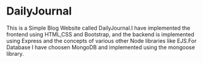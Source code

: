 # DailyJournal
This is a Simple Blog Website called DailyJournal.I have implemented the frontend using HTML,CSS and Bootstrap, and  the backend is implemented using Express and the concepts of various other Node libraries like EJS.For Database I have choosen MongoDB and implemented using the mongoose library.

